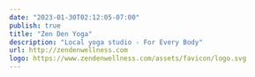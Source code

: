 ```yaml
---
date: "2023-01-30T02:12:05-07:00"
publish: true
title: "Zen Den Yoga"
description: "Local yoga studio - For Every Body"
url: http://zendenwellness.com
logo: https://www.zendenwellness.com/assets/favicon/logo.svg
---
```

